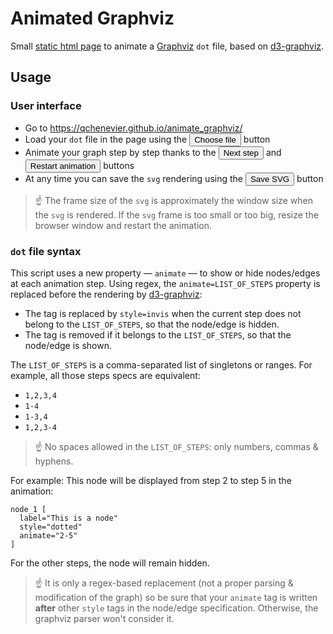 # Animated Graphviz

Small [static html page](https://qchenevier.github.io/animate_graphviz/) to animate a [Graphviz](https://graphviz.org/) `dot` file, based on [d3-graphviz](https://github.com/magjac/d3-graphviz).


## Usage

### User interface

- Go to https://qchenevier.github.io/animate_graphviz/
- Load your `dot` file in the page using the <button name="button">Choose file</button> button
- Animate your graph step by step thanks to the <button name="button">Next step</button> and <button name="button">Restart animation</button> buttons
- At any time you can save the `svg` rendering using the <button name="button">Save SVG</button> button


> ☝️ The frame size of the `svg` is approximately the window size when the `svg` is rendered. If the `svg` frame is too small or too big, resize the browser window and restart the animation.

### `dot` file syntax

This script uses a new property — `animate` — to show or hide nodes/edges at each animation step. Using regex, the `animate=LIST_OF_STEPS` property is replaced before the rendering by [d3-graphviz](https://github.com/magjac/d3-graphviz):
- The tag is replaced by `style=invis` when the current step does not belong to the `LIST_OF_STEPS`, so that the node/edge is hidden.
- The tag is removed if it belongs to the `LIST_OF_STEPS`, so that the node/edge is shown.

The `LIST_OF_STEPS` is a comma-separated list of singletons or ranges. For example, all those steps specs are equivalent:
- `1,2,3,4`
- `1-4`
- `1-3,4`
- `1,2,3-4`

> ☝️ No spaces allowed in the `LIST_OF_STEPS`: only numbers, commas & hyphens.

For example: This node will be displayed from step 2 to step 5 in the animation:
```graphviz
node_1 [
  label="This is a node"
  style="dotted"
  animate="2-5"
]
```
For the other steps, the node will remain hidden.

> ☝️ It is only a regex-based replacement (not a proper parsing & modification of the graph) so be sure that your `animate` tag is written **after** other `style` tags in the node/edge specification. Otherwise, the graphviz parser won't consider it.

